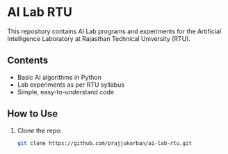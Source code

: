 # AI Lab RTU

This repository contains AI Lab programs and experiments for the Artificial Intelligence Laboratory at Rajasthan Technical University (RTU).

## Contents
- Basic AI algorithms in Python
- Lab experiments as per RTU syllabus
- Simple, easy-to-understand code

## How to Use
1. Clone the repo:
   ```bash
   git clone https://github.com/prajjukorban/ai-lab-rtu.git
